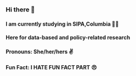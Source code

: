 ### Hi there 👋
#### I am currently studying in SIPA,Columbia 🧑‍🎓
#### Here for data-based and policy-related research
#### Pronouns: She/her/hers ✌️
#### Fun Fact: I HATE FUN FACT PART 😠
<!--
**yinuoooooz/yinuoooooz** is a ✨ _special_ ✨ repository because its `README.md` (this file) appears on your GitHub profile.

Here are some ideas to get you started:

- 🔭 I’m currently working on ...
- 🌱 I’m currently learning ...
- 👯 I’m looking to collaborate on ...
- 🤔 I’m looking for help with ...
- 💬 Ask me about ...
- 📫 How to reach me: ...
- 😄 Pronouns: ...
- ⚡ Fun fact: ...
-->
